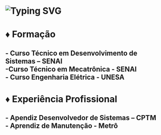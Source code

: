 <h1> <a ><img src="https://readme-typing-svg.herokuapp.com?font=Fira+Code&pause=1000&random=false&width=435&lines=Maria+Luísa+Pereira+.+.+.&color=#80080" alt="Typing SVG" /></a> </h1>
<h1>♦ Formação</h1>
<h2>- Curso Técnico em Desenvolvimento de Sistemas – SENAI 
<br>-Curso Técnico em Mecatrônica - SENAI
<br>- Curso Engenharia Elétrica - UNESA
</h2>
<h1>♦ Experiência Profissional</h1>
<h2>- Apendiz Desenvolvedor de Sistemas – CPTM
<br>- Aprendiz de Manutenção - Metrô
</h2>


